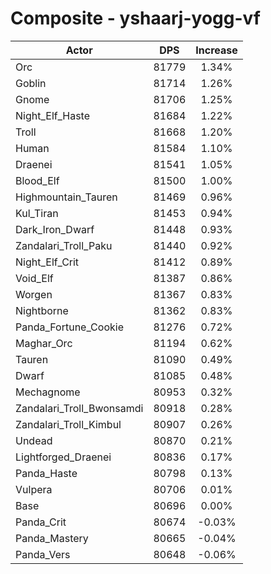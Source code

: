 # Composite - yshaarj-yogg-vf
| Actor | DPS | Increase |
|---|:---:|:---:|
|Orc|81779|1.34%|
|Goblin|81714|1.26%|
|Gnome|81706|1.25%|
|Night_Elf_Haste|81684|1.22%|
|Troll|81668|1.20%|
|Human|81584|1.10%|
|Draenei|81541|1.05%|
|Blood_Elf|81500|1.00%|
|Highmountain_Tauren|81469|0.96%|
|Kul_Tiran|81453|0.94%|
|Dark_Iron_Dwarf|81448|0.93%|
|Zandalari_Troll_Paku|81440|0.92%|
|Night_Elf_Crit|81412|0.89%|
|Void_Elf|81387|0.86%|
|Worgen|81367|0.83%|
|Nightborne|81362|0.83%|
|Panda_Fortune_Cookie|81276|0.72%|
|Maghar_Orc|81194|0.62%|
|Tauren|81090|0.49%|
|Dwarf|81085|0.48%|
|Mechagnome|80953|0.32%|
|Zandalari_Troll_Bwonsamdi|80918|0.28%|
|Zandalari_Troll_Kimbul|80907|0.26%|
|Undead|80870|0.21%|
|Lightforged_Draenei|80836|0.17%|
|Panda_Haste|80798|0.13%|
|Vulpera|80706|0.01%|
|Base|80696|0.00%|
|Panda_Crit|80674|-0.03%|
|Panda_Mastery|80665|-0.04%|
|Panda_Vers|80648|-0.06%|
